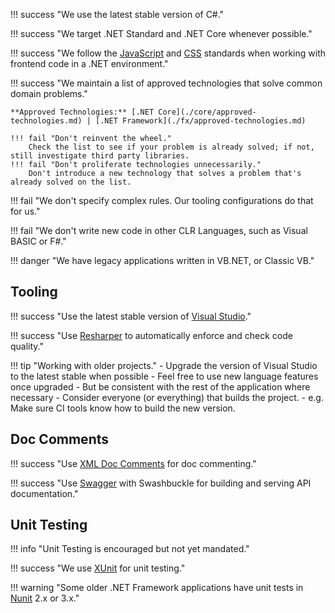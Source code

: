 !!! success "We use the latest stable version of C#."

!!! success "We target .NET Standard and .NET Core whenever possible."

!!! success "We follow the [JavaScript] and [CSS] standards when working with frontend code in a .NET environment."

!!! success "We maintain a list of approved technologies that solve common domain problems."
    
    **Approved Technologies:** [.NET Core](./core/approved-technologies.md) | [.NET Framework](./fx/approved-technologies.md)

    !!! fail "Don't reinvent the wheel."
        Check the list to see if your problem is already solved; if not, still investigate third party libraries.
    !!! fail "Don't proliferate technologies unnecessarily."
        Don't introduce a new technology that solves a problem that's already solved on the list.

!!! fail "We don't specify complex rules. Our tooling configurations do that for us."

!!! fail "We don't write new code in other CLR Languages, such as Visual BASIC or F#."

!!! danger "We have legacy applications written in VB.NET, or Classic VB."

## Tooling

!!! success "Use the latest stable version of [Visual Studio]."

!!! success "Use [Resharper] to automatically enforce and check code quality."

!!! tip "Working with older projects."
    - Upgrade the version of Visual Studio to the latest stable when possible
    - Feel free to use new language features once upgraded
        - But be consistent with the rest of the application where necessary
    - Consider everyone (or everything) that builds the project.
        - e.g. Make sure CI tools know how to build the new version.

## Doc Comments

!!! success "Use [XML Doc Comments] for doc commenting."

!!! success "Use [Swagger] with Swashbuckle for building and serving API documentation."

## Unit Testing

!!! info "Unit Testing is encouraged but not yet mandated."

!!! success "We use [XUnit] for unit testing."

!!! warning "Some older .NET Framework applications have unit tests in [Nunit] 2.x or 3.x."

[JavaScript]: ../javascript.md
[CSS]: ../css.md
[XML Doc Comments]: https://docs.microsoft.com/en-us/dotnet/csharp/programming-guide/xmldoc/xml-documentation-comments
[Swagger]: https://swagger.io/
[Resharper]: https://www.jetbrains.com/resharper/
[Visual Studio]: https://visualstudio.com
[XUnit]: https://xunit.github.io/
[NUnit]: http://nunit.org/